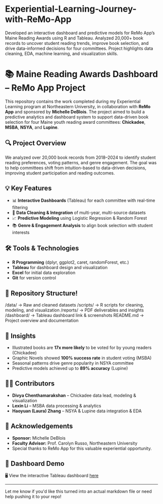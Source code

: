 # Experiential-Learning-Journey-with-ReMo-App
Developed an interactive dashboard and predictive models for ReMo App’s Maine Reading Awards using R and Tableau. Analyzed 20,000+ book records to uncover student reading trends, improve book selection, and drive data-informed decisions for four committees. Project highlights data cleaning, EDA, machine learning, and visualization skills.

# 📚 Maine Reading Awards Dashboard – ReMo App Project

This repository contains the work completed during my Experiential Learning program at Northeastern University, in collaboration with **ReMo App** and sponsored by **Michelle DeBlois**. The project aimed to build a predictive analytics and dashboard system to support data-driven book selection for four Maine youth reading award committees: **Chickadee**, **MSBA**, **NSYA**, and **Lupine**.

## 🔍 Project Overview

We analyzed over 20,000 book records from 2018–2024 to identify student reading preferences, voting patterns, and genre engagement. The goal was to help committees shift from intuition-based to data-driven decisions, improving student participation and reading outcomes.

## 💡 Key Features

- 📊 **Interactive Dashboards** (Tableau) for each committee with real-time filtering
- 🧼 **Data Cleaning & Integration** of multi-year, multi-source datasets
- 📈 **Predictive Modeling** using Logistic Regression & Random Forest
- 📚 **Genre & Engagement Analysis** to align book selection with student interests

## 🛠️ Tools & Technologies

- **R Programming** (dplyr, ggplot2, caret, randomForest, etc.)
- **Tableau** for dashboard design and visualization
- **Excel** for initial data exploration
- **Git** for version control

## 📁 Repository Structure!

/data/ → Raw and cleaned datasets
/scripts/ → R scripts for cleaning, modeling, and visualization
/reports/ → PDF deliverables and insights
/dashboard/ → Tableau dashboard link & screenshots
README.md → Project overview and documentation

## 📌 Insights

- Illustrated books are **17x more likely** to be voted for by young readers (Chickadee)
- Graphic Novels showed **100% success rate** in student voting (MSBA)
- Seasonal patterns drive genre popularity in NSYA committee
- Predictive models achieved up to **89% accuracy** (Lupine)

## 👨‍🏫 Contributors

- **Divya Chenthamarakshan** – Chickadee data lead, modeling & visualization  
- **Lexin Li** – MSBA data processing & analytics  
- **Haoyuan (Laura) Zhang** – NSYA & Lupine data integration & EDA  

## 🤝 Acknowledgements

- **Sponsor:** Michelle DeBlois  
- **Faculty Advisor:** Prof. Carolyn Russo, Northeastern University  
- Special thanks to ReMo App for this valuable experiential opportunity.

## 🔗 Dashboard Demo

🖥️ View the interactive Tableau dashboard [here](https://public.tableau.com/views/MSBAdashboard/Dashboard3)

---

Let me know if you'd like this turned into an actual markdown file or need help pushing it to your repo!
